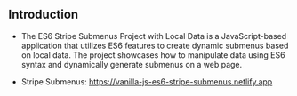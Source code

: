 ## Introduction

- The ES6 Stripe Submenus Project with Local Data is a JavaScript-based application that utilizes ES6 features to create dynamic submenus based on local data. The project showcases how to manipulate data using ES6 syntax and dynamically generate submenus on a web page.

- Stripe Submenus: https://vanilla-js-es6-stripe-submenus.netlify.app
